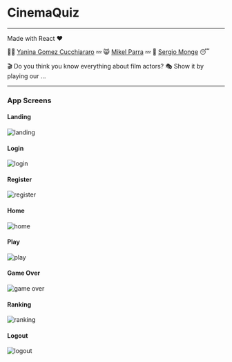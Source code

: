 # CinemaQuiz

---

Made with React ❤️

👩‍⚖️ [Yanina Gomez Cucchiararo](https://github.com/YaninaGomezCucchiararo) 💤
😸 [Mikel Parra](https://github.com/mikelpmc) 💤
💂 [Sergio Monge](https://github.com/sergiomons) 😴

🎬 Do you think you know everything about film actors? 🎭
Show it by playing our ...

---

### App Screens

#### Landing
![landing](https://raw.githubusercontent.com/mikelpmc/skylab-bootcamp-201804/develop/staff/groups/barza/project-app/design/screens/landing.png)

#### Login
![login](https://raw.githubusercontent.com/mikelpmc/skylab-bootcamp-201804/develop/staff/groups/barza/project-app/design/screens/login.png)

#### Register
![register](https://raw.githubusercontent.com/mikelpmc/skylab-bootcamp-201804/develop/staff/groups/barza/project-app/design/screens/register.png)

#### Home
![home](https://raw.githubusercontent.com/mikelpmc/skylab-bootcamp-201804/develop/staff/groups/barza/project-app/design/screens/home.png)

#### Play
![play](https://raw.githubusercontent.com/mikelpmc/skylab-bootcamp-201804/develop/staff/groups/barza/project-app/design/screens/play.png)

#### Game Over
![game over](https://raw.githubusercontent.com/mikelpmc/skylab-bootcamp-201804/develop/staff/groups/barza/project-app/design/screens/gameOver.png)

#### Ranking
![ranking](https://raw.githubusercontent.com/mikelpmc/skylab-bootcamp-201804/develop/staff/groups/barza/project-app/design/screens/ranking.png)


#### Logout
![logout](https://raw.githubusercontent.com/mikelpmc/skylab-bootcamp-201804/develop/staff/groups/barza/project-app/design/screens/logout.png)
